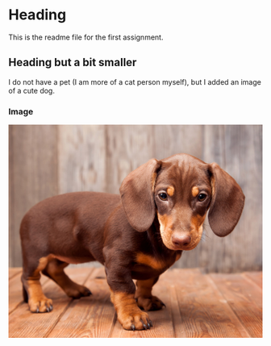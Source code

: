 # Heading
This is the readme file for the first assignment.

## Heading but a bit smaller
I do not have a pet (I am more of a cat person myself), but I added an image of a cute dog.

### Image
![alt text](dog.png)
